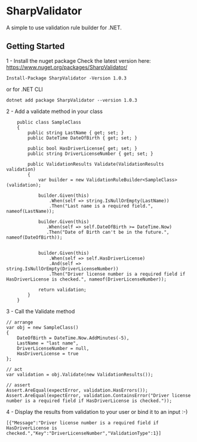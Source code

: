 # SharpValidator

A simple to use validation rule builder for .NET.


## Getting Started

1 - Install the nuget package 
    Check the latest version here: https://www.nuget.org/packages/SharpValidator/

   ```
   Install-Package SharpValidator -Version 1.0.3
   ```
   or for .NET CLI
   ```
   dotnet add package SharpValidator --version 1.0.3
   ```
   

2 - Add a validate method in your class

```
    public class SampleClass
    {
        public string LastName { get; set; }
        public DateTime DateOfBirth { get; set; }
        
        public bool HasDriverLicense{ get; set; }
        public string DriverLicenseNumber { get; set; }

        public ValidationResults Validate(ValidationResults validation)
        {
            var builder = new ValidationRuleBuilder<SampleClass>(validation);

            builder.Given(this)
                .When(self => string.IsNullOrEmpty(LastName))
                .Then("Last name is a required field.", nameof(LastName));

            builder.Given(this)
               .When(self => self.DateOfBirth >= DateTime.Now)
               .Then("Date of Birth can't be in the future.", nameof(DateOfBirth));


            builder.Given(this)
                .When(self => self.HasDriverLicense)
                .And(self => string.IsNullOrEmpty(DriverLicenseNumber))
                .Then("Driver license number is a required field if HasDriverLicense is checked.", nameof(DriverLicenseNumber));

            return validation;
        }
    }
```


3 - Call the Validate method
```
// arrange
var obj = new SampleClass()
{
    DateOfBirth = DateTime.Now.AddMinutes(-5),
    LastName = "last name",
    DriverLicenseNumber = null,
    HasDriverLicense = true
};

// act
var validation = obj.Validate(new ValidationResults());

// assert 
Assert.AreEqual(expectError, validation.HasErrors());
Assert.AreEqual(expectError, validation.ContainsError("Driver license number is a required field if HasDriverLicense is checked."));
```


4 - Display the results from validation to your user or bind it to an input :-)

```
[{"Message":"Driver license number is a required field if HasDriverLicense is checked.","Key":"DriverLicenseNumber","ValidationType":1}]
```
